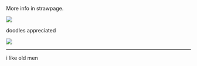 
More info in strawpage.

<img src="https://64.media.tumblr.com/cd22f0f5a28f8163cd873d9d65031ab2/d86a3efca2dcf375-c7/s400x600/cecdfd21cc4314b1cee36bba445f7054ccbd2aef.pnj"/>


doodles appreciated


<img src="https://64.media.tumblr.com/093332d799fdbc334c641c3508af2c46/747279e2979b2fe4-2d/s100x200/fe1546c7d03c635d1c114f0d3c01254280e38a8c.pnj"/>


--------------------------------------------------------
  i like old men
